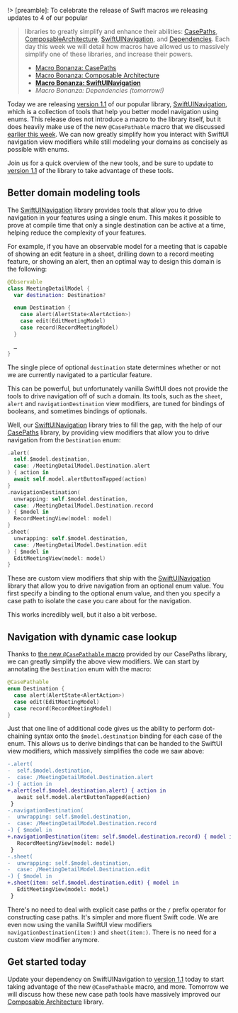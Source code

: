 !> [preamble]: To celebrate the release of Swift macros we releasing updates to 4 of our popular 
> libraries to greatly simplify and enhance their abilities: [CasePaths][case-paths-gh], 
> [ComposableArchitecture][tca-gh], [SwiftUINavigation][sui-nav-gh], and 
> [Dependencies][dependencies-gh]. Each day this week we will detail how macros have allowed us to 
> massively simplify one of these libraries, and increase their powers.
> * [Macro Bonanza: CasePaths](/blog/posts/117-macro-bonanza-case-paths)
> * [Macro Bonanza: Composable Architecture](/blog/posts/118-macro-bonanza-composable-architecture)
> * [**Macro Bonanza: SwiftUINavigation**](/blog/posts/119-macro-bonanza-swiftui-navigation)
> * _Macro Bonanza: Dependencies (tomorrow!)_
> 
> [case-paths-gh]: http://github.com/pointfreeco/swift-case-paths
> [tca-gh]: http://github.com/pointfreeco/swift-composable-architecture
> [sui-nav-gh]: http://github.com/pointfreeco/swiftui-navigation
> [dependencies-gh]: http://github.com/pointfreeco/swift-dependencies

Today we are releasing [version 1.1][sui-nav-1.1] of our popular library, 
[SwiftUINavigation][sui-nav-gh], which is a collection of tools that help you better model 
navigation using enums. This release does not introduce a macro to the library itself, but it
does heavily make use of the new `@CasePathable` macro that we discussed [earlier this 
week][case-path-bonanza-blog]. We can now greatly simplify how you interact with
SwiftUI navigation view modifiers while still modeling your domains as concisely as possible
with enums.

[case-path-bonanza-blog]: /blog/posts/117-macro-bonanza-case-paths 

Join us for a quick overview of the new tools, and be sure to update to [version 1.1][sui-nav-1.1]
of the library to take advantage of these tools.

[sui-nav-1.1]: https://github.com/pointfreeco/swiftui-navigation/releases/tag/1.1.0
[case-paths-gh]: http://github.com/pointfreeco/swift-case-paths
[tca-gh]: http://github.com/pointfreeco/swift-composable-architecture
[sui-nav-gh]: http://github.com/pointfreeco/swiftui-navigation
[dependencies-gh]: http://github.com/pointfreeco/swift-dependencies

## Better domain modeling tools

The [SwiftUINavigation][sui-nav-gh] library provides tools that allow you to drive navigation in 
your features using a single enum. This makes it possible to prove at compile time that only a 
single destination can be active at a time, helping reduce the complexity of your features.

For example, if you have an observable model for a meeting that is capable of showing an edit
feature in a sheet, drilling down to a record meeting feature, or showing an alert, then an optimal
way to design this domain is the following: 

```swift
@Observable
class MeetingDetailModel {
  var destination: Destination?

  enum Destination {
    case alert(AlertState<AlertAction>)
    case edit(EditMeetingModel)
    case record(RecordMeetingModel)
  }

  …
}
```

The single piece of optional `destination` state determines whether or not we are currently 
navigated to a particular feature.

This can be powerful, but unfortunately vanilla SwiftUI does not provide the tools to drive 
navigation off of such a domain. Its tools, such as the `sheet`, `alert` and `navigationDestination`
view modifiers, are tuned for bindings of booleans, and sometimes bindings of optionals.

Well, our [SwiftUINavigation][sui-nav-gh] library tries to fill the gap, with the help of our
[CasePaths][case-paths-gh] library, by providing view modifiers that allow you to drive navigation
from the `Destination` enum:

```swift
.alert(
  self.$model.destination,
  case: /MeetingDetailModel.Destination.alert
) { action in
  await self.model.alertButtonTapped(action)
}
.navigationDestination(
  unwrapping: self.$model.destination,
  case: /MeetingDetailModel.Destination.record
) { $model in
  RecordMeetingView(model: model)
}
.sheet(
  unwrapping: self.$model.destination,
  case: /MeetingDetailModel.Destination.edit
) { $model in
  EditMeetingView(model: model)
}
```

These are custom view modifiers that ship with the [SwiftUINavigation][sui-nav-gh] library that
allow you to drive navigation from an optional enum value. You first specify a binding to the 
optional enum value, and then you specify a case path to isolate the case you care about for the
navigation.

This works incredibly well, but it also a bit verbose.

## Navigation with dynamic case lookup

Thanks to [the new `@CasePathable` macro][case-path-bonanza-blog] provided by our CasePaths library,
we can greatly simplify the above view modifiers. We can start by annotating the `Destination` enum
with the macro:

[case-paths-bonanza-blog]: /blog/posts/117-macro-bonanza-case-paths

```swift
@CasePathable
enum Destination {
  case alert(AlertState<AlertAction>)
  case edit(EditMeetingModel)
  case record(RecordMeetingModel)
}
```

Just that one line of additional code gives us the ability to perform dot-chaining syntax onto
the `$model.destination` binding for each case of the enum. This allows us to derive bindings
that can be handed to the SwiftUI view modifiers, which massively simplifies the code we saw above:

```diff
-.alert(
-  self.$model.destination,
-  case: /MeetingDetailModel.Destination.alert
-) { action in
+.alert(self.$model.destination.alert) { action in
   await self.model.alertButtonTapped(action)
 }
-.navigationDestination(
-  unwrapping: self.$model.destination,
-  case: /MeetingDetailModel.Destination.record
-) { $model in
+.navigationDestination(item: self.$model.destination.record) { model in
   RecordMeetingView(model: model)
 }
-.sheet(
-  unwrapping: self.$model.destination,
-  case: /MeetingDetailModel.Destination.edit
-) { $model in
+.sheet(item: self.$model.destination.edit) { model in  
   EditMeetingView(model: model)
 }
```

There's no need to deal with explicit case paths or the `/` prefix operator for constructing case
paths. It's simpler and more fluent Swift code. We are even now using the vanilla SwiftUI view
modifiers `navigationDestination(item:)` and `sheet(item:)`. There is no need for a custom view
modifier anymore.

<!-- 
## Form bindings with dynamic case lookup

TODO: can discuss this if we want: form bindings: self.$model.status.inStock
-->

## Get started today

Update your dependency on SwiftUINavigation to [version 1.1][sui-nav-1.1] today to start taking 
advantage of the new `@CasePathable` macro, and more. Tomorrow we will discuss how these new case 
path tools have massively improved our [Composable Architecture][tca-gh] library. 

[sui-nav-1.1]: https://github.com/pointfreeco/swiftui-navigation/releases/tag/1.1.0
